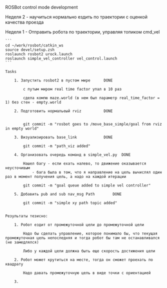 ROSBot control mode development 

Неделя 2 - научиться нормально ездить по траектории с оценкой качества проезда


Неделя 1  - Отправить робота по траектории, управляя топиком cmd_vel

    ```
    cd ~/work/rosbot/catkin_ws
    source devel/setup.zsh
    roslaunch rosbot2 urock.launch
    roslaunch simple_vel_controller vel_control.launch
    ```

    Tasks
    
        1. Запустить rosbot2 в пустом мире      DONE
        
            с путым миром real time factor упал в 10 раз

            сдела компю maze.world (в нем был параметр real_time_factor = 1) без стен - empty.world
        
        2. Подготовить нормальеый rviz          DONE 
        

            git commit -m "rosbot goes to /move_base_simple/goal from rviz in empty world"
        
        3. Визуализировать base_link            DONE

            git commit -m "path_viz added"

        4. Организовать очередь команд в simple_vel.py  DONE  

            Нашел багу - если ехать налево, то движение оказывается неусточивым
                - бага была в том, что я направление на цель вычислял один раз в момент получения цель, а надо на каждой итерации 

            git commit -m "goal queue added to simple vel controller"

        5. Добавить pub and sub nav_msg Path        DONE

            git commit -m "simple xy path topic added"


    Результаты тезисно:
        
        1. Робот ездит от промежуточной цели до промежуточной цели

            Надо бы сделать управление, которое понимало бы, что текущая промежуточная цель непоследняя и тогда робот бы там не останавливался (не замедлялся) 

            Либо у каждой цели должна быть еще скорость достижения цели

        2. Робот может крутиться на месте, тогда он сможет проехать по квадрату

            Надо давать промежуточную цель в виде точки с ориентацией

        3. 